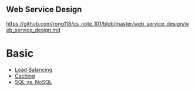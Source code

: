 ## Web Service Design
https://github.com/rong118/cs_note_101/blob/master/web_service_design/web_service_design.md

# Basic

- [Load Balancing](https://github.com/rong118/cs_note_101/blob/master/web_service_design/basic/load_balancing.md)
- [Caching](https://github.com/rong118/cs_note_101/blob/master/web_service_design/basic/caching.md)
- [SQL vs. NoSQL](https://github.com/rong118/cs_note_101/blob/master/web_service_design/basic/sql_vs_no_sql.md)
